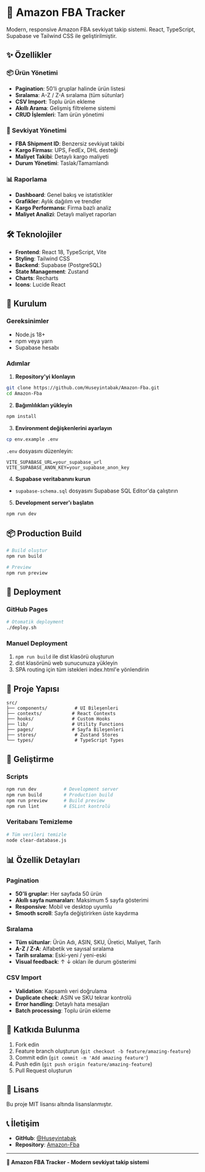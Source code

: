 # 🚚 Amazon FBA Tracker

Modern, responsive Amazon FBA sevkiyat takip sistemi. React, TypeScript, Supabase ve Tailwind CSS ile geliştirilmiştir.

## ✨ Özellikler

### 📦 Ürün Yönetimi
- **Pagination**: 50'li gruplar halinde ürün listesi
- **Sıralama**: A-Z / Z-A sıralama (tüm sütunlar)
- **CSV Import**: Toplu ürün ekleme
- **Akıllı Arama**: Gelişmiş filtreleme sistemi
- **CRUD İşlemleri**: Tam ürün yönetimi

### 🚚 Sevkiyat Yönetimi
- **FBA Shipment ID**: Benzersiz sevkiyat takibi
- **Kargo Firması**: UPS, FedEx, DHL desteği
- **Maliyet Takibi**: Detaylı kargo maliyeti
- **Durum Yönetimi**: Taslak/Tamamlandı

### 📊 Raporlama
- **Dashboard**: Genel bakış ve istatistikler
- **Grafikler**: Aylık dağılım ve trendler
- **Kargo Performansı**: Firma bazlı analiz
- **Maliyet Analizi**: Detaylı maliyet raporları

## 🛠️ Teknolojiler

- **Frontend**: React 18, TypeScript, Vite
- **Styling**: Tailwind CSS
- **Backend**: Supabase (PostgreSQL)
- **State Management**: Zustand
- **Charts**: Recharts
- **Icons**: Lucide React

## 🚀 Kurulum

### Gereksinimler
- Node.js 18+
- npm veya yarn
- Supabase hesabı

### Adımlar

1. **Repository'yi klonlayın**
```bash
git clone https://github.com/Huseyintabak/Amazon-Fba.git
cd Amazon-Fba
```

2. **Bağımlılıkları yükleyin**
```bash
npm install
```

3. **Environment değişkenlerini ayarlayın**
```bash
cp env.example .env
```

`.env` dosyasını düzenleyin:
```env
VITE_SUPABASE_URL=your_supabase_url
VITE_SUPABASE_ANON_KEY=your_supabase_anon_key
```

4. **Supabase veritabanını kurun**
- `supabase-schema.sql` dosyasını Supabase SQL Editor'da çalıştırın

5. **Development server'ı başlatın**
```bash
npm run dev
```

## 📦 Production Build

```bash
# Build oluştur
npm run build

# Preview
npm run preview
```

## 🚀 Deployment

### GitHub Pages
```bash
# Otomatik deployment
./deploy.sh
```

### Manuel Deployment
1. `npm run build` ile dist klasörü oluşturun
2. dist klasörünü web sunucunuza yükleyin
3. SPA routing için tüm istekleri index.html'e yönlendirin

## 📁 Proje Yapısı

```
src/
├── components/          # UI Bileşenleri
├── contexts/           # React Contexts
├── hooks/              # Custom Hooks
├── lib/                # Utility Functions
├── pages/              # Sayfa Bileşenleri
├── stores/              # Zustand Stores
└── types/               # TypeScript Types
```

## 🔧 Geliştirme

### Scripts
```bash
npm run dev          # Development server
npm run build        # Production build
npm run preview      # Build preview
npm run lint         # ESLint kontrolü
```

### Veritabanı Temizleme
```bash
# Tüm verileri temizle
node clear-database.js
```

## 📊 Özellik Detayları

### Pagination
- **50'li gruplar**: Her sayfada 50 ürün
- **Akıllı sayfa numaraları**: Maksimum 5 sayfa gösterimi
- **Responsive**: Mobil ve desktop uyumlu
- **Smooth scroll**: Sayfa değiştirirken üste kaydırma

### Sıralama
- **Tüm sütunlar**: Ürün Adı, ASIN, SKU, Üretici, Maliyet, Tarih
- **A-Z / Z-A**: Alfabetik ve sayısal sıralama
- **Tarih sıralama**: Eski-yeni / yeni-eski
- **Visual feedback**: ↑ ↓ okları ile durum gösterimi

### CSV Import
- **Validation**: Kapsamlı veri doğrulama
- **Duplicate check**: ASIN ve SKU tekrar kontrolü
- **Error handling**: Detaylı hata mesajları
- **Batch processing**: Toplu ürün ekleme

## 🤝 Katkıda Bulunma

1. Fork edin
2. Feature branch oluşturun (`git checkout -b feature/amazing-feature`)
3. Commit edin (`git commit -m 'Add amazing feature'`)
4. Push edin (`git push origin feature/amazing-feature`)
5. Pull Request oluşturun

## 📄 Lisans

Bu proje MIT lisansı altında lisanslanmıştır.

## 📞 İletişim

- **GitHub**: [@Huseyintabak](https://github.com/Huseyintabak)
- **Repository**: [Amazon-Fba](https://github.com/Huseyintabak/Amazon-Fba)

---

**🚀 Amazon FBA Tracker - Modern sevkiyat takip sistemi**